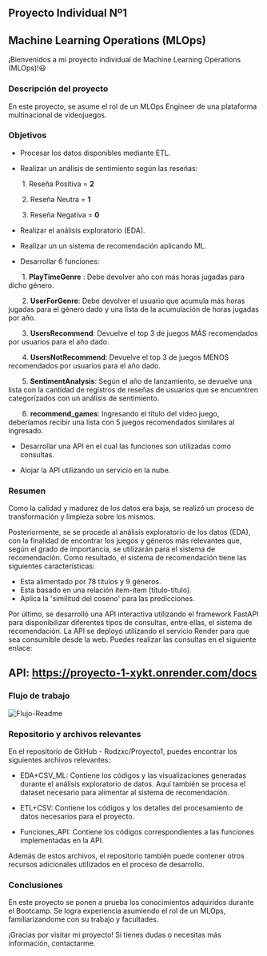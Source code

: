 ## Proyecto Individual Nº1
## Machine Learning Operations (MLOps)

¡Bienvenidos a mi proyecto individual de Machine Learning Operations (MLOps)!:smiley:

### Descripción del proyecto

En este proyecto, se asume el rol de un MLOps Engineer de una plataforma multinacional de videojuegos.

### Objetivos

- Procesar los datos disponibles mediante ETL.

- Realizar un análisis de sentimiento según las reseñas:

 &nbsp;&nbsp;&nbsp;&nbsp;&nbsp;&nbsp; 1. Reseña Positiva = **2**

 &nbsp;&nbsp;&nbsp;&nbsp;&nbsp;&nbsp; 2. Reseña Neutra = **1**

 &nbsp;&nbsp;&nbsp;&nbsp;&nbsp;&nbsp; 3. Reseña Negativa = **0**

- Realizar el análisis exploratorio (EDA).

- Realizar un  un sistema de recomendación aplicando ML.

- Desarrollar 6 funciones:

 &nbsp;&nbsp;&nbsp;&nbsp;&nbsp;&nbsp; 1. **PlayTimeGenre** : Debe devolver año con más horas jugadas para dicho género.

 &nbsp;&nbsp;&nbsp;&nbsp;&nbsp;&nbsp; 2. **UserForGenre**: Debe devolver el usuario que acumula más horas jugadas para el género dado y una lista de la acumulación de horas jugadas por año.

 &nbsp;&nbsp;&nbsp;&nbsp;&nbsp;&nbsp; 3. **UsersRecommend**: Devuelve el top 3 de juegos MÁS recomendados por usuarios para el año dado.

 &nbsp;&nbsp;&nbsp;&nbsp;&nbsp;&nbsp; 4. **UsersNotRecommend**: Devuelve el top 3 de juegos MENOS recomendados por usuarios para el año dado.

 &nbsp;&nbsp;&nbsp;&nbsp;&nbsp;&nbsp; 5. **SentimentAnalysis**: Según el año de lanzamiento, se devuelve una lista con la cantidad de registros de reseñas de usuarios que se encuentren categorizados con un análisis de sentimiento.

 &nbsp;&nbsp;&nbsp;&nbsp;&nbsp;&nbsp; 6. **recommend_games**: Ingresando el título del video juego, deberíamos recibir una lista con 5 juegos recomendados similares al ingresado.

- Desarrollar una API  en el cual las funciones son utilizadas como consultas.

- Alojar la API utilizando un servicio en la nube.

### Resumen

Como la calidad y madurez de los datos era baja, se realizó un proceso de transformación y limpieza sobre los mismos.

Posteriormente, se se procede al análisis exploratorio de los datos (EDA), con la finalidad de encontrar los juegos y géneros más relevantes que, según el grado de importancia, se utilizarán para el sistema de recomendación.
Como resultado, el sistema de recomendación tiene las siguientes características:

- Esta alimentado por 78 títulos y 9 géneros.
- Esta basado en una relación ítem-ítem (título-título).
- Aplica la 'similitud del coseno' para las predicciones.

Por último, se desarrolló una API interactiva utilizando el framework FastAPI para disponibilizar  diferentes tipos de consultas, entre ellas, el sistema de recomendación. 
La API se deployó utilizando el servicio Render para que sea consumible desde la web. 
Puedes realizar las consultas en el siguiente enlace:

## API: https://proyecto-1-xykt.onrender.com/docs

### Flujo de trabajo

![Flujo-Readme](https://github.com/Rodzxc/Proyecto1/assets/133074545/d493178f-5172-4001-8430-54c64ba1671f)

### Repositorio y archivos relevantes

En el repositorio de GitHub - Rodzxc/Proyecto1, puedes encontrar los siguientes archivos relevantes:

- EDA+CSV_ML: Contiene los códigos y las visualizaciones generadas durante el análisis exploratorio de datos. Aquí también se procesa el dataset necesario para alimentar al sistema de recomendación.

- ETL+CSV: Contiene los códigos y los detalles del procesamiento de datos necesarios para el proyecto.

- Funciones_API: Contiene los códigos correspondientes a las funciones implementadas en la API.

Además de estos archivos, el repositorio también puede contener otros recursos  adicionales utilizados en el proceso de desarrollo.

### Conclusiones

En este proyecto se ponen a prueba los conocimientos adquiridos durante el Bootcamp.
Se logra experiencia asumiendo el rol de un MLOps, familiarizandome con su trabajo y facultades.

¡Gracias por visitar mi proyecto! 
Si tienes dudas o necesitas más información, contactarme.
